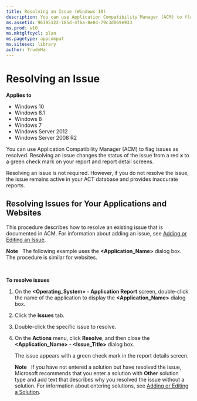 ```yaml
---
title: Resolving an Issue (Windows 10)
description: You can use Application Compatibility Manager (ACM) to flag issues as resolved. Resolving an issue changes the status of the issue from a red x to a green check mark on your report and report detail screens.
ms.assetid: 96195122-185d-4f6a-8e84-79c3d069e933
ms.prod: w10
ms.mktglfcycl: plan
ms.pagetype: appcompat
ms.sitesec: library
author: TrudyHa
---
```


# Resolving an Issue


**Applies to**

-   Windows 10
-   Windows 8.1
-   Windows 8
-   Windows 7
-   Windows Server 2012
-   Windows Server 2008 R2

You can use Application Compatibility Manager (ACM) to flag issues as resolved. Resolving an issue changes the status of the issue from a red **x** to a green check mark on your report and report detail screens.

Resolving an issue is not required. However, if you do not resolve the issue, the issue remains active in your ACT database and provides inaccurate reports.

## Resolving Issues for Your Applications and Websites


This procedure describes how to resolve an existing issue that is documented in ACM. For information about adding an issue, see [Adding or Editing an Issue](adding-or-editing-an-issue.md).

**Note**  
The following example uses the **&lt;Application\_Name&gt;** dialog box. The procedure is similar for websites.

 

**To resolve issues**

1.  On the **&lt;Operating\_System&gt; - Application Report** screen, double-click the name of the application to display the **&lt;Application\_Name&gt;** dialog box.

2.  Click the **Issues** tab.

3.  Double-click the specific issue to resolve.

4.  On the **Actions** menu, click **Resolve**, and then close the **&lt;Application\_Name&gt; - &lt;Issue\_Title&gt;** dialog box.

    The issue appears with a green check mark in the report details screen.

    **Note**  
    If you have not entered a solution but have resolved the issue, Microsoft recommends that you enter a solution with **Other** solution type and add text that describes why you resolved the issue without a solution. For information about entering solutions, see [Adding or Editing a Solution](adding-or-editing-a-solution.md).

     

 

 





